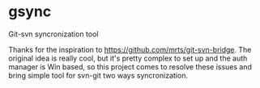 # gsync
Git-svn syncronization tool

Thanks for the inspiration to https://github.com/mrts/git-svn-bridge. The original idea is really cool, but it's pretty complex to set up and the auth manager is Win based, so this project comes to resolve these issues and bring simple tool for svn-git two ways syncronization.
